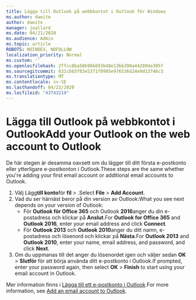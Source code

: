 ```yaml
---
title: Lägga till Outlook på webbkontot i Outlook för Windows
ms.author: daeite
author: daeite
manager: joallard
ms.date: 04/21/2020
ms.audience: Admin
ms.topic: article
ROBOTS: NOINDEX, NOFOLLOW
localization_priority: Normal
ms.custom: ''
ms.openlocfilehash: 2ffcc8ba50b98b693b48e13bb398a44289de305f
ms.sourcegitcommit: 631cbb5f03e5371f0995e976536d24e9d13746c3
ms.translationtype: MT
ms.contentlocale: sv-SE
ms.lasthandoff: 04/22/2020
ms.locfileid: "43743219"
---
```

# <a name="add-your-outlook-on-the-web-account-to-outlook"></a><span data-ttu-id="18836-102">Lägga till Outlook på webbkontot i Outlook</span><span class="sxs-lookup"><span data-stu-id="18836-102">Add your Outlook on the web account to Outlook</span></span>

<span data-ttu-id="18836-103">De här stegen är desamma oavsett om du lägger till ditt första e-postkonto eller ytterligare e-postkonton i Outlook.</span><span class="sxs-lookup"><span data-stu-id="18836-103">These steps are the same whether you're adding your first email account or additional email accounts to Outlook.</span></span>

1. <span data-ttu-id="18836-104">Välj Lägg**till konto**för **fil** > .</span><span class="sxs-lookup"><span data-stu-id="18836-104">Select **File** > **Add Account**.</span></span>
1. <span data-ttu-id="18836-105">Vad du ser härnäst beror på din version av Outlook:</span><span class="sxs-lookup"><span data-stu-id="18836-105">What you see next depends on your version of Outlook:</span></span>
    - <span data-ttu-id="18836-106">För **Outlook för Office 365** och Outlook **2016**anger du din e-postadress och klickar på **Anslut**.</span><span class="sxs-lookup"><span data-stu-id="18836-106">For **Outlook for Office 365** and **Outlook 2016**, enter your email address and click **Connect**.</span></span>
    - <span data-ttu-id="18836-107">För **Outlook 2013** och **Outlook 2010**anger du ditt namn, e-postadress och lösenord och klickar på **Nästa**.</span><span class="sxs-lookup"><span data-stu-id="18836-107">For **Outlook 2013** and **Outlook 2010**, enter your name, email address, and password, and click **Next**.</span></span>
1. <span data-ttu-id="18836-108">Om du uppmanas till det anger du lösenordet igen och väljer sedan **OK** > **Slutför** för att börja använda ditt e-postkonto i Outlook.</span><span class="sxs-lookup"><span data-stu-id="18836-108">If prompted, enter your password again, then select **OK** > **Finish** to start using your email account in Outlook.</span></span>

<span data-ttu-id="18836-109">Mer information finns i [Lägga till ett e-postkonto i Outlook](https://support.office.com/article/6e27792a-9267-4aa4-8bb6-c84ef146101b).</span><span class="sxs-lookup"><span data-stu-id="18836-109">For more information, see [Add an email account to Outlook](https://support.office.com/article/6e27792a-9267-4aa4-8bb6-c84ef146101b).</span></span>